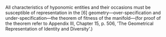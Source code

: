 All characteristics of hyponomic entities and their occasions must be susceptible of representation in the [6] geometry—over-specification and under-specification—the theorem of fitness of the manifold—(for proof of the theorem refer to Appendix III, Chapter 15, p. 506, 'The Geometrical Representation of Identity and Diversity'.)